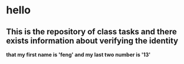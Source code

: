 # hello 
## This is the repository of class tasks and there exists information about verifying the identity 
**that my first name is 'feng' and my last two number is '13'** 
